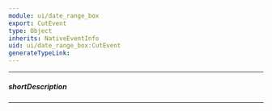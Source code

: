 ```yaml
---
module: ui/date_range_box
export: CutEvent
type: Object
inherits: NativeEventInfo
uid: ui/date_range_box:CutEvent
generateTypeLink: 
---
```

---
##### shortDescription
<!-- Description goes here -->

---
<!-- Description goes here -->